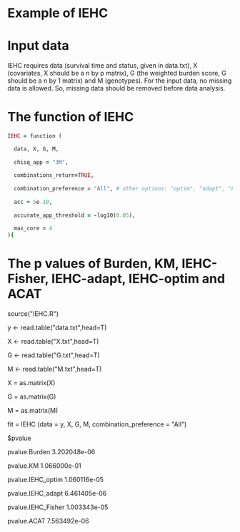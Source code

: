 # Example of IEHC
# Input data
IEHC requires data (survival time and status, given in data.txt), X (covariates, X should be a n by p matrix), G (the weighted burden score, G should be a n by 1 matrix) and M (genotypes). For the input data, no missing data is allowed. So, missing data should be removed before data analysis.
# The function of IEHC
```ruby
IEHC = function (

  data, X, G, M,
  
  chisq_app = "3M",
  
  combinations_return=TRUE,
  
  combination_preference = "All", # other options: "optim", "adapt", "Fisher", "Burden", "KM", "ACAT"
  
  acc = 5e-10,
  
  accurate_app_threshold = -log10(0.05),
  
  max_core = 4
){
```
# The p values of Burden, KM, IEHC-Fisher, IEHC-adapt, IEHC-optim and ACAT

source("IEHC.R")

y <- read.table("data.txt",head=T)

X <- read.table("X.txt",head=T)

G <- read.table("G.txt",head=T)

M <- read.table("M.txt",head=T)

X = as.matrix(X)

G = as.matrix(G)

M = as.matrix(M)

fit = IEHC (data = y, X, G, M, combination_preference = "All")

$pvalue

  pvalue.Burden      3.202048e-06
  

  pvalue.KM           1.066000e-01
  

  pvalue.IEHC_optim   1.060116e-05
  

  pvalue.IEHC_adapt   6.461405e-06


  pvalue.IEHC_Fisher  1.003343e-05


  pvalue.ACAT         7.563492e-06
